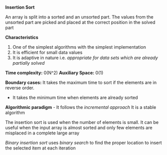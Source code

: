 **Insertion Sort**

An array is split into a sorted and an unsorted part. The values from the unsorted part are picked and placed at the correct position in the solved part

**Characteristics**
1. One of the simplest algorithms with the simplest implementation
2. It is efficient for small data values
3. It is adaptive in nature i.e. *appropriate for data sets which are already partially solved*

**Time complexity:** 0(N^2)
**Auxiliary Space:** 0(1)

**Boundary cases:** It takes the maximum time to sort if the elements are in reverse order.
- It takes the minimum time when elements are already sorted

**Algorithmic paradigm** - It follows the *incremental approach*
It is a stable algorithm

The insertion sort is used when the number of elements is small. It can be useful when the input array is almost sorted and only few elements are misplaced in a complete large array

*Binary insertion sort* uses *binary search* to find the proper location to insert the selected item at each iteration
